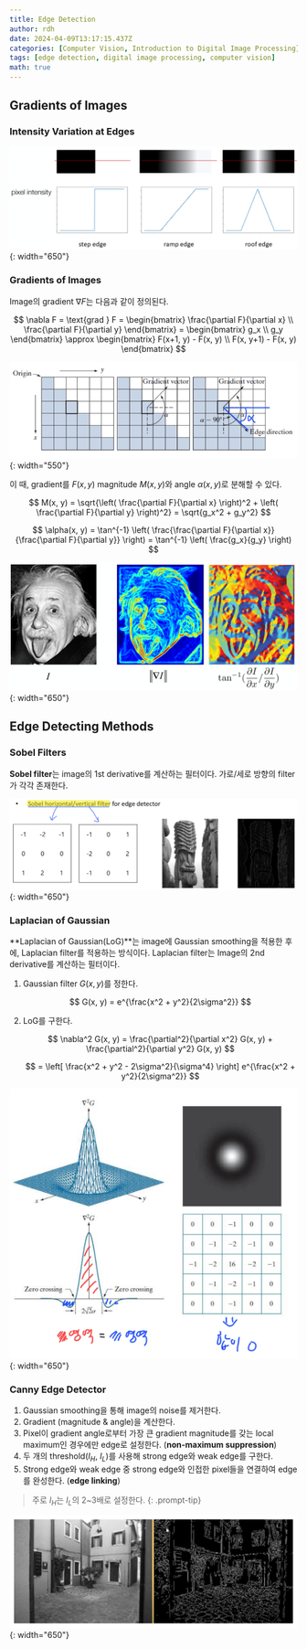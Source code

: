 ```yaml
---
title: Edge Detection
author: rdh
date: 2024-04-09T13:17:15.437Z
categories: [Computer Vision, Introduction to Digital Image Processing]
tags: [edge detection, digital image processing, computer vision]
math: true
---
```

## Gradients of Images
### Intensity Variation at Edges
![](/assets/img/edge-detection-01.png){: width="650"}

### Gradients of Images
Image의 gradient $\nabla F$는 다음과 같이 정의된다.

$$
\nabla F = \text{grad } F = \begin{bmatrix}
\frac{\partial F}{\partial x} \\
\frac{\partial F}{\partial y}
\end{bmatrix} = \begin{bmatrix}
g_x \\
g_y
\end{bmatrix}
\approx \begin{bmatrix}
F(x+1, y) - F(x, y) \\
F(x, y+1) - F(x, y)
\end{bmatrix}
$$

![](/assets/img/edge-detection-02.png){: width="550"}

이 때, gradient를 $F(x,y)$ magnitude $M(x,y)$와 angle $\alpha (x,y)$로 분해할 수 있다.

$$
M(x, y) = \sqrt{\left( \frac{\partial F}{\partial x} \right)^2 + \left( \frac{\partial F}{\partial y} \right)^2} = \sqrt{g_x^2 + g_y^2}
$$

$$
\alpha(x, y) = \tan^{-1} \left( \frac{\frac{\partial F}{\partial x}}{\frac{\partial F}{\partial y}} \right) = \tan^{-1} \left( \frac{g_x}{g_y} \right)
$$

![](/assets/img/edge-detection-03.png){: width="650"}


## Edge Detecting Methods
### Sobel Filters
**Sobel filter**는 image의 1st derivative를 계산하는 필터이다. 가로/세로 방향의 filter가 각각 존재한다.

![](/assets/img/spatial-filters-08.png){: width="650"}

### Laplacian of Gaussian
**Laplacian of Gaussian(LoG)**는 image에 Gaussian smoothing을 적용한 후에, Laplacian filter를 적용하는 방식이다. Laplacian filter는 Image의 2nd derivative를 계산하는 필터이다.

1. Gaussian filter $G(x,y)$를 정한다.

    $$
    G(x, y) = e^{\frac{x^2 + y^2}{2\sigma^2}}
    $$

2. LoG를 구한다.

    $$
    \nabla^2 G(x, y) = \frac{\partial^2}{\partial x^2} G(x, y) + \frac{\partial^2}{\partial y^2} G(x, y)
    $$

    $$
    = \left[ \frac{x^2 + y^2 - 2\sigma^2}{\sigma^4} \right] e^{\frac{x^2 + y^2}{2\sigma^2}}
    $$

![](/assets/img/edge-detection-04.png){: width="650"}

### Canny Edge Detector

1. Gaussian smoothing을 통해 image의 noise를 제거한다.
2. Gradient (magnitude & angle)을 계산한다.
3. Pixel이 gradient angle로부터 가장 큰 gradient magnitude를 갖는 local maximum인 경우에만 edge로 설정한다. (**non-maximum suppression**)
4. 두 개의 threshold($I_H$, $I_L$)를 사용해 strong edge와 weak edge를 구한다.
5. Strong edge와 weak edge 중 strong edge와 인접한 pixel들을 연결하여 edge를 완성한다. (**edge linking**)

> 주로 $I_H$는 $I_L$의 2~3배로 설정한다.
{: .prompt-tip}

![](/assets/img/edge-detection-05.png){: width="650"}
